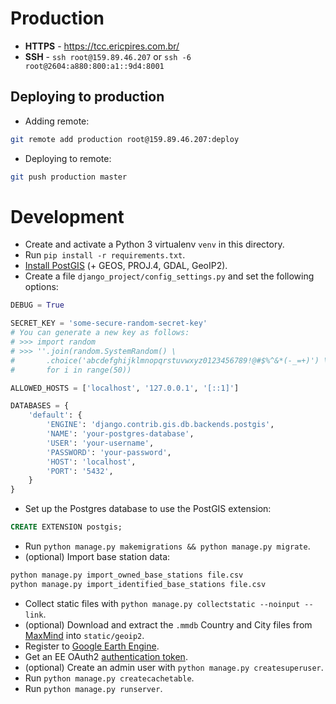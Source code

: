 # Production

* **HTTPS** - https://tcc.ericpires.com.br/
* **SSH** - `ssh root@159.89.46.207` or `ssh -6 root@2604:a880:800:a1::9d4:8001`

## Deploying to production

* Adding remote:
```sh
git remote add production root@159.89.46.207:deploy
```

* Deploying to remote:
```sh
git push production master
```

# Development

* Create and activate a Python 3 virtualenv `venv` in this directory.
* Run `pip install -r requirements.txt`.
* [Install PostGIS](https://postgis.net/install/) (+ GEOS, PROJ.4, GDAL, GeoIP2).
* Create a file `django_project/config_settings.py` and set the following options:
```python
DEBUG = True

SECRET_KEY = 'some-secure-random-secret-key'
# You can generate a new key as follows:
# >>> import random
# >>> ''.join(random.SystemRandom() \
#       .choice('abcdefghijklmnopqrstuvwxyz0123456789!@#$%^&*(-_=+)') \
#       for i in range(50))

ALLOWED_HOSTS = ['localhost', '127.0.0.1', '[::1]']

DATABASES = {
    'default': {
        'ENGINE': 'django.contrib.gis.db.backends.postgis',
        'NAME': 'your-postgres-database',
        'USER': 'your-username',
        'PASSWORD': 'your-password',
        'HOST': 'localhost',
        'PORT': '5432',
    }
}
```
* Set up the Postgres database to use the PostGIS extension:
```sql
CREATE EXTENSION postgis;
```
* Run `python manage.py makemigrations && python manage.py migrate`.
* (optional) Import base station data:
```sh
python manage.py import_owned_base_stations file.csv
python manage.py import_identified_base_stations file.csv
```
* Collect static files with `python manage.py collectstatic --noinput --link`.
* (optional) Download and extract the `.mmdb` Country and City files from [MaxMind](https://dev.maxmind.com/geoip/geoip2/geolite2/) into `static/geoip2`.
* Register to [Google Earth Engine](https://signup.earthengine.google.com/).
* Get an EE OAuth2 [authentication token](https://developers.google.com/earth-engine/python_install_manual#setting-up-authentication-credentials).
* (optional) Create an admin user with `python manage.py createsuperuser`.
* Run `python manage.py createcachetable`.
* Run `python manage.py runserver`.
